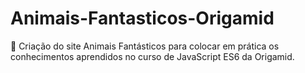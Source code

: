 # Animais-Fantasticos-Origamid
🐺 Criação do site Animais Fantásticos para colocar em prática os conhecimentos aprendidos no curso de JavaScript ES6 da Origamid.
